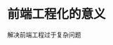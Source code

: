 <!--
 * @Date: 2021-04-30 17:32:49
 * @LastEditors: 郑烨锟
 * @LastEditTime: 2021-04-30 17:33:18
 * @tags: 	
 *  - 工程化
-->
# 前端工程化的意义

  解决前端工程过于复杂问题
